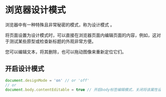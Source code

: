 # 浏览器设计模式

浏览器中有一种特殊且非常秘密的模式，称为设计模式 。

将页面设置为设计模式时，可以直接在浏览器页面内编辑页面的内容，例如，这对于测试某些原型或检查新标题的外观非常方便。

您可以编辑文本，将其删除，也可以拖动图像来重新定位它们。


## 开启设计模式
```js
document.designMode = 'on' // or 'off'
// or
document.body.contentEditable = true // 开启body标签编辑模式，关闭将该属性设为 false
```
